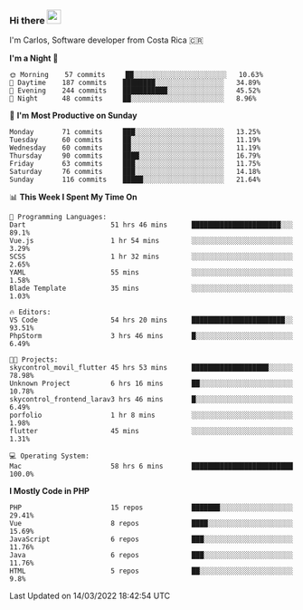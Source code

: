 ### Hi there <img src="https://media.giphy.com/media/hvRJCLFzcasrR4ia7z/giphy.gif" width="25px">

I'm Carlos, Software developer from Costa Rica 🇨🇷

<!--START_SECTION:waka-->
**I'm a Night 🦉** 

```text
🌞 Morning    57 commits     ██░░░░░░░░░░░░░░░░░░░░░░░   10.63% 
🌆 Daytime    187 commits    ████████░░░░░░░░░░░░░░░░░   34.89% 
🌃 Evening    244 commits    ███████████░░░░░░░░░░░░░░   45.52% 
🌙 Night      48 commits     ██░░░░░░░░░░░░░░░░░░░░░░░   8.96%

```
📅 **I'm Most Productive on Sunday** 

```text
Monday       71 commits     ███░░░░░░░░░░░░░░░░░░░░░░   13.25% 
Tuesday      60 commits     ██░░░░░░░░░░░░░░░░░░░░░░░   11.19% 
Wednesday    60 commits     ██░░░░░░░░░░░░░░░░░░░░░░░   11.19% 
Thursday     90 commits     ████░░░░░░░░░░░░░░░░░░░░░   16.79% 
Friday       63 commits     ███░░░░░░░░░░░░░░░░░░░░░░   11.75% 
Saturday     76 commits     ███░░░░░░░░░░░░░░░░░░░░░░   14.18% 
Sunday       116 commits    █████░░░░░░░░░░░░░░░░░░░░   21.64%

```


📊 **This Week I Spent My Time On** 

```text
💬 Programming Languages: 
Dart                     51 hrs 46 mins      ██████████████████████░░░   89.1% 
Vue.js                   1 hr 54 mins        ░░░░░░░░░░░░░░░░░░░░░░░░░   3.29% 
SCSS                     1 hr 32 mins        ░░░░░░░░░░░░░░░░░░░░░░░░░   2.65% 
YAML                     55 mins             ░░░░░░░░░░░░░░░░░░░░░░░░░   1.58% 
Blade Template           35 mins             ░░░░░░░░░░░░░░░░░░░░░░░░░   1.03%

🔥 Editors: 
VS Code                  54 hrs 20 mins      ███████████████████████░░   93.51% 
PhpStorm                 3 hrs 46 mins       █░░░░░░░░░░░░░░░░░░░░░░░░   6.49%

🐱‍💻 Projects: 
skycontrol_movil_flutter 45 hrs 53 mins      ███████████████████░░░░░░   78.98% 
Unknown Project          6 hrs 16 mins       ██░░░░░░░░░░░░░░░░░░░░░░░   10.78% 
skycontrol_frontend_larav3 hrs 46 mins       █░░░░░░░░░░░░░░░░░░░░░░░░   6.49% 
porfolio                 1 hr 8 mins         ░░░░░░░░░░░░░░░░░░░░░░░░░   1.98% 
flutter                  45 mins             ░░░░░░░░░░░░░░░░░░░░░░░░░   1.31%

💻 Operating System: 
Mac                      58 hrs 6 mins       █████████████████████████   100.0%

```

**I Mostly Code in PHP** 

```text
PHP                      15 repos            ███████░░░░░░░░░░░░░░░░░░   29.41% 
Vue                      8 repos             ████░░░░░░░░░░░░░░░░░░░░░   15.69% 
JavaScript               6 repos             ███░░░░░░░░░░░░░░░░░░░░░░   11.76% 
Java                     6 repos             ███░░░░░░░░░░░░░░░░░░░░░░   11.76% 
HTML                     5 repos             ██░░░░░░░░░░░░░░░░░░░░░░░   9.8%

```



 Last Updated on 14/03/2022 18:42:54 UTC
<!--END_SECTION:waka-->

